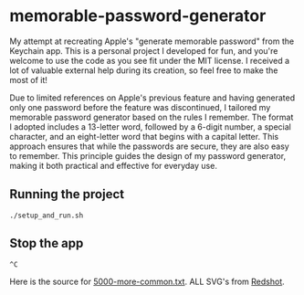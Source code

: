 # memorable-password-generator
My attempt at recreating Apple's "generate memorable password" from the Keychain app.
This is a personal project I developed for fun, and you're welcome to use the code as you see fit under the MIT license. I received a lot of valuable external help during its creation, so feel free to make the most of it!

Due to limited references on Apple's previous feature and having generated only one password before the feature was discontinued, I tailored my memorable password generator based on the rules I remember. The format I adopted includes a 13-letter word, followed by a 6-digit number, a special character, and an eight-letter word that begins with a capital letter. This approach ensures that while the passwords are secure, they are also easy to remember. This principle guides the design of my password generator, making it both practical and effective for everyday use.

## Running the project
```./setup_and_run.sh```

## Stop the app
```^C```

Here is the source for [5000-more-common.txt](https://github.com/MichaelWehar/Public-Domain-Word-Lists/tree/master).
ALL SVG's from [Redshot](https://www.reshot.com/).
